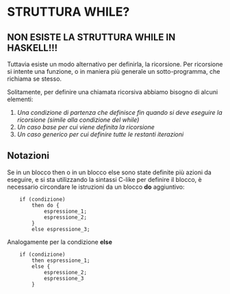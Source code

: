 # STRUTTURA WHILE?
## **__NON ESISTE LA STRUTTURA WHILE IN HASKELL!!!__**

Tuttavia esiste un modo alternativo per definirla, la ricorsione.
Per ricorsione si intente una funzione, o in maniera più generale un sotto-programma, che richiama se stesso.

Solitamente, per definire una chiamata ricorsiva abbiamo bisogno di alcuni elementi:

1. *Una condizione di partenza che definisce fin quando si deve eseguire la ricorsione (simile alla condizione del while)*
2. *Un caso base per cui viene definita la ricorsione*
3. *Un caso generico per cui definire tutte le restanti iterazioni*

## Notazioni
Se in un blocco then o in un blocco else sono state definite più azioni da eseguire, e si sta utilizzando la sintassi C-like per definire il blocco, è necessario circondare le istruzioni da un blocco __do__ aggiuntivo:

```
    if (condizione)
        then do {
            espressione_1;
            espressione_2;
        }
        else espressione_3;
```

Analogamente per la condizione __else__

```
    if (condizione)
        then espressione_1;
        else {
            espressione_2;
            espressione_3
        }
```
